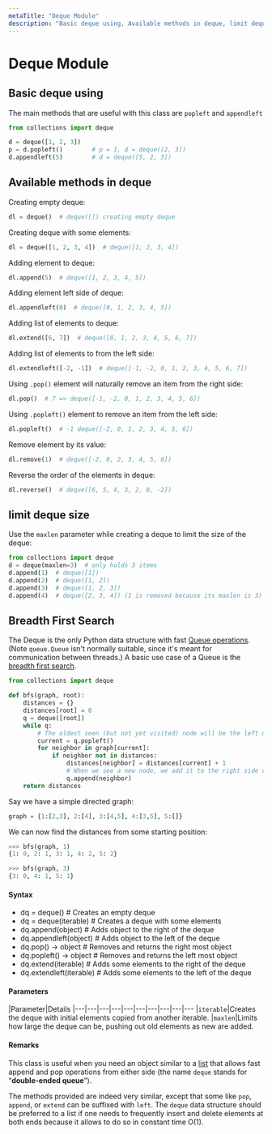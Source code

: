 ```yaml
---
metaTitle: "Deque Module"
description: "Basic deque using, Available methods in deque, limit deque size, Breadth First Search"
---
```


# Deque Module



## Basic deque using


The main methods that are useful with this class are `popleft` and `appendleft`

```py
from collections import deque

d = deque([1, 2, 3])
p = d.popleft()        # p = 1, d = deque([2, 3])
d.appendleft(5)        # d = deque([5, 2, 3])

```



## Available methods in deque


Creating empty deque:

```py
dl = deque()  # deque([]) creating empty deque

```

Creating deque with some elements:

```py
dl = deque([1, 2, 3, 4])  # deque([1, 2, 3, 4])

```

Adding element to deque:

```py
dl.append(5)  # deque([1, 2, 3, 4, 5])

```

Adding element left side of deque:

```py
dl.appendleft(0)  # deque([0, 1, 2, 3, 4, 5])

```

Adding list of elements to deque:

```py
dl.extend([6, 7])  # deque([0, 1, 2, 3, 4, 5, 6, 7])

```

Adding list of elements to from the left side:

```py
dl.extendleft([-2, -1])  # deque([-1, -2, 0, 1, 2, 3, 4, 5, 6, 7])

```

Using `.pop()` element will naturally remove an item from the right side:

```py
dl.pop()  # 7 => deque([-1, -2, 0, 1, 2, 3, 4, 5, 6])

```

Using `.popleft()` element to remove an item from the left side:

```py
dl.popleft()  # -1 deque([-2, 0, 1, 2, 3, 4, 5, 6])

```

Remove element by its value:

```py
dl.remove(1)  # deque([-2, 0, 2, 3, 4, 5, 6])

```

Reverse the order of the elements in deque:

```py
dl.reverse()  # deque([6, 5, 4, 3, 2, 0, -2])

```



## limit deque size


Use the `maxlen` parameter while creating a deque to limit the size of the deque:

```py
from collections import deque
d = deque(maxlen=3)  # only holds 3 items
d.append(1)  # deque([1])
d.append(2)  # deque([1, 2])
d.append(3)  # deque([1, 2, 3])
d.append(4)  # deque([2, 3, 4]) (1 is removed because its maxlen is 3)

```



## Breadth First Search


The Deque is the only Python data structure with fast [Queue operations](https://en.wikipedia.org/wiki/Queue_(abstract_data_type)). (Note `queue.Queue` isn't normally suitable, since it's meant for communication between threads.) A basic use case of a Queue is the [breadth first search](https://en.wikipedia.org/wiki/Breadth-first_search).

```py
from collections import deque

def bfs(graph, root):
    distances = {}
    distances[root] = 0
    q = deque([root])
    while q:
        # The oldest seen (but not yet visited) node will be the left most one.
        current = q.popleft()
        for neighbor in graph[current]:
            if neighbor not in distances:
                distances[neighbor] = distances[current] + 1
                # When we see a new node, we add it to the right side of the queue.
                q.append(neighbor)
    return distances

```

Say we have a simple directed graph:

```py
graph = {1:[2,3], 2:[4], 3:[4,5], 4:[3,5], 5:[]}

```

We can now find the distances from some starting position:

```py
>>> bfs(graph, 1)
{1: 0, 2: 1, 3: 1, 4: 2, 5: 2}

>>> bfs(graph, 3)
{3: 0, 4: 1, 5: 1}

```



#### Syntax


- dq = deque()            # Creates an empty deque
- dq = deque(iterable)    # Creates a deque with some elements
- dq.append(object)       # Adds object to the right of the deque
- dq.appendleft(object)   # Adds object to the left of the deque
- dq.pop() -> object      # Removes and returns the right most object
- dq.popleft() -> object  # Removes and returns the left most object
- dq.extend(iterable)     # Adds some elements to the right of the deque
- dq.extendleft(iterable) # Adds some elements to the left of the deque



#### Parameters


|Parameter|Details
|---|---|---|---|---|---|---|---|---|---
|`iterable`|Creates the deque with initial elements copied from another iterable.
|`maxlen`|Limits how large the deque can be, pushing out old elements as new are added.



#### Remarks


This class is useful when you need an object similar to a [list](http://stackoverflow.com/documentation/python/209/list#t=201607212033132212776) that allows fast append and pop operations from either side (the name `deque` stands for  “**double-ended queue**”).

The methods provided are indeed very similar, except that some like `pop`, `append`, or `extend` can be suffixed with `left`. The `deque` data structure should be preferred to a list if one needs to frequently insert and delete elements at both ends because it allows to do so in constant time O(1).

